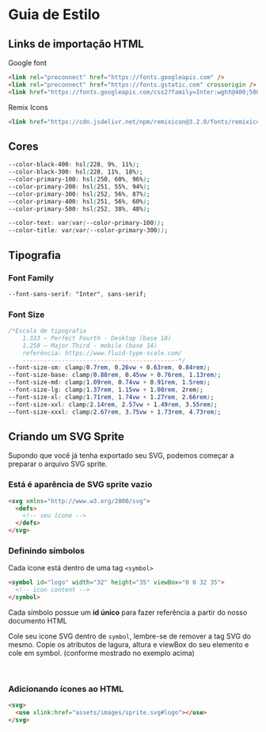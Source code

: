# Guia de Estilo

## Links de importação HTML

Google font

```html
<link rel="preconnect" href="https://fonts.googleapis.com" />
<link rel="preconnect" href="https://fonts.gstatic.com" crossorigin />
<link href="https://fonts.googleapis.com/css2?family=Inter:wght@400;500;600;900&display=swap" rel="stylesheet" />
```

Remix Icons

```html
<link href="https://cdn.jsdelivr.net/npm/remixicon@3.2.0/fonts/remixicon.css" rel="stylesheet" />
```

## Cores

```css
--color-black-400: hsl(228, 9%, 11%);
--color-black-300: hsl(228, 11%, 18%);
--color-primary-100: hsl(250, 60%, 96%);
--color-primary-200: hsl(251, 55%, 94%);
--color-primary-300: hsl(252, 56%, 87%);
--color-primary-400: hsl(251, 56%, 60%);
--color-primary-500: hsl(252, 38%, 48%);

--color-text: var(var(--color-primary-100));
--color-title: var(var(--color-primary-300));
```

## Tipografia

### Font Family

```css
--font-sans-serif: "Inter", sans-serif;
```

### Font Size

```css
/*Escala de tipografia  
    1.333 – Perfect Fourth - Desktop (base 18)
    1.250 – Major Third - mobile (base 14) 
    referência: https://www.fluid-type-scale.com/
    --------------------------------------------*/
--font-size-sm: clamp(0.7rem, 0.26vw + 0.63rem, 0.84rem);
--font-size-base: clamp(0.88rem, 0.45vw + 0.76rem, 1.13rem);
--font-size-md: clamp(1.09rem, 0.74vw + 0.91rem, 1.5rem);
--font-size-lg: clamp(1.37rem, 1.15vw + 1.08rem, 2rem);
--font-size-xl: clamp(1.71rem, 1.74vw + 1.27rem, 2.66rem);
--font-size-xxl: clamp(2.14rem, 2.57vw + 1.49rem, 3.55rem);
--font-size-xxxl: clamp(2.67rem, 3.75vw + 1.73rem, 4.73rem);
```

## Criando um SVG Sprite

Supondo que você já tenha exportado seu SVG, podemos começar a preparar o arquivo SVG sprite.

### Está é aparência de SVG sprite vazio

```HTML
<svg xmlns="http://www.w3.org/2000/svg">
  <defs>
    <!-- seu ícone -->
  </defs>
</svg>
```

### Definindo símbolos

Cada ícone está dentro de uma tag `<symbol>`

```HTML
<symbol id="logo" width="32" height="35" viewBox="0 0 32 35">
  <!-- icon content -->
</symbol>
```

Cada símbolo possue um **id único** para fazer referência a partir do nosso documento HTML

Cole seu icone SVG dentro de `symbol`, lembre-se de remover a tag SVG do mesmo.
Copie os atributos de lagura, altura e viewBox do seu elemento e cole em symbol. (conforme mostrado no exemplo acima)

<br>

### Adicionando ícones ao HTML

```HTML
<svg>
  <use xlink:href="assets/images/sprite.svg#logo"></use>
</svg>
```
